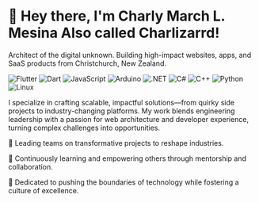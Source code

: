 # 👋 Hey there, I'm Charly March L. Mesina Also called Charlizarrd!
Architect of the digital unknown. Building high-impact websites, apps, and SaaS products from Christchurch, New Zealand.

![Flutter](https://img.shields.io/badge/Flutter-informational?style=flat&logo=laravel&color=FF2D20)
![Dart](https://img.shields.io/badge/Dart-informational?style=flat&logo=php&color=777BB4)
![JavaScript](https://img.shields.io/badge/Code-JavaScript-informational?style=flat&logo=javascript&color=F7DF1E)
![Arduino](https://img.shields.io/badge/Arduino-61DAFB?logo=react&logoColor=white)
![.NET](https://img.shields.io/badge/NET-35495E?logo=vuedotjs&logoColor=4FC08D)
![C#](https://img.shields.io/badge/Framework-C#-informational?style=flat&logo=next.js&color=000000)
![C++](https://img.shields.io/badge/Deployment-C++-informational?style=flat&logo=vercel&color=000000)
![Python](https://img.shields.io/badge/Cloud-Python-informational?style=flat&logo=amazon-aws&color=232F3E)
![Linux](https://img.shields.io/badge/System-Linux-informational?style=flat&logo=linux&color=FCC624)

I specialize in crafting scalable, impactful solutions—from quirky side projects to industry-changing platforms. My work blends engineering leadership with a passion for web architecture and developer experience, turning complex challenges into opportunities.

🔭 Leading teams on transformative projects to reshape industries.

🌱 Continuously learning and empowering others through mentorship and collaboration.

🚀 Dedicated to pushing the boundaries of technology while fostering a culture of excellence.
